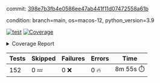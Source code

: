 commit: [398e7b3fb4e0586ee47ab441f11d07472558a61b](https://github.com/rcmdnk/homebrew-file/tree/398e7b3fb4e0586ee47ab441f11d07472558a61b)

condition: branch=main, os=macos-12, python_version=3.9

[![test](https://github.com/rcmdnk/homebrew-file/actions/workflows/test.yml/badge.svg)](https://github.com/rcmdnk/homebrew-file/actions/runs/6914883383)
<a href="https://github.com/rcmdnk/homebrew-file/blob/398e7b3fb4e0586ee47ab441f11d07472558a61b/README.md"><img alt="Coverage" src="https://img.shields.io/badge/Coverage-54%25-orange.svg" /></a><details><summary>Coverage Report </summary><table><tr><th>File</th><th>Stmts</th><th>Miss</th><th>Cover</th><th>Missing</th></tr><tbody><tr><td colspan="5"><b>bin</b></td></tr><tr><td>&nbsp; &nbsp;<a href="https://github.com/rcmdnk/homebrew-file/blob/398e7b3fb4e0586ee47ab441f11d07472558a61b/bin/brew-file">brew-file</a></td><td>1886</td><td>869</td><td>54%</td><td><a href="https://github.com/rcmdnk/homebrew-file/blob/398e7b3fb4e0586ee47ab441f11d07472558a61b/bin/brew-file#L43-L58">43&ndash;58</a>, <a href="https://github.com/rcmdnk/homebrew-file/blob/398e7b3fb4e0586ee47ab441f11d07472558a61b/bin/brew-file#L63-L65">63&ndash;65</a>, <a href="https://github.com/rcmdnk/homebrew-file/blob/398e7b3fb4e0586ee47ab441f11d07472558a61b/bin/brew-file#L154">154</a>, <a href="https://github.com/rcmdnk/homebrew-file/blob/398e7b3fb4e0586ee47ab441f11d07472558a61b/bin/brew-file#L178">178</a>, <a href="https://github.com/rcmdnk/homebrew-file/blob/398e7b3fb4e0586ee47ab441f11d07472558a61b/bin/brew-file#L271">271</a>, <a href="https://github.com/rcmdnk/homebrew-file/blob/398e7b3fb4e0586ee47ab441f11d07472558a61b/bin/brew-file#L290">290</a>, <a href="https://github.com/rcmdnk/homebrew-file/blob/398e7b3fb4e0586ee47ab441f11d07472558a61b/bin/brew-file#L356">356</a>, <a href="https://github.com/rcmdnk/homebrew-file/blob/398e7b3fb4e0586ee47ab441f11d07472558a61b/bin/brew-file#L359-L362">359&ndash;362</a>, <a href="https://github.com/rcmdnk/homebrew-file/blob/398e7b3fb4e0586ee47ab441f11d07472558a61b/bin/brew-file#L376-L381">376&ndash;381</a>, <a href="https://github.com/rcmdnk/homebrew-file/blob/398e7b3fb4e0586ee47ab441f11d07472558a61b/bin/brew-file#L419-L424">419&ndash;424</a>, <a href="https://github.com/rcmdnk/homebrew-file/blob/398e7b3fb4e0586ee47ab441f11d07472558a61b/bin/brew-file#L436">436</a>, <a href="https://github.com/rcmdnk/homebrew-file/blob/398e7b3fb4e0586ee47ab441f11d07472558a61b/bin/brew-file#L439">439</a>, <a href="https://github.com/rcmdnk/homebrew-file/blob/398e7b3fb4e0586ee47ab441f11d07472558a61b/bin/brew-file#L644">644</a>, <a href="https://github.com/rcmdnk/homebrew-file/blob/398e7b3fb4e0586ee47ab441f11d07472558a61b/bin/brew-file#L646">646</a>, <a href="https://github.com/rcmdnk/homebrew-file/blob/398e7b3fb4e0586ee47ab441f11d07472558a61b/bin/brew-file#L648">648</a>, <a href="https://github.com/rcmdnk/homebrew-file/blob/398e7b3fb4e0586ee47ab441f11d07472558a61b/bin/brew-file#L665-L669">665&ndash;669</a>, <a href="https://github.com/rcmdnk/homebrew-file/blob/398e7b3fb4e0586ee47ab441f11d07472558a61b/bin/brew-file#L682-L687">682&ndash;687</a>, <a href="https://github.com/rcmdnk/homebrew-file/blob/398e7b3fb4e0586ee47ab441f11d07472558a61b/bin/brew-file#L697">697</a>, <a href="https://github.com/rcmdnk/homebrew-file/blob/398e7b3fb4e0586ee47ab441f11d07472558a61b/bin/brew-file#L713">713</a>, <a href="https://github.com/rcmdnk/homebrew-file/blob/398e7b3fb4e0586ee47ab441f11d07472558a61b/bin/brew-file#L717-L721">717&ndash;721</a>, <a href="https://github.com/rcmdnk/homebrew-file/blob/398e7b3fb4e0586ee47ab441f11d07472558a61b/bin/brew-file#L739-L753">739&ndash;753</a>, <a href="https://github.com/rcmdnk/homebrew-file/blob/398e7b3fb4e0586ee47ab441f11d07472558a61b/bin/brew-file#L846-L861">846&ndash;861</a>, <a href="https://github.com/rcmdnk/homebrew-file/blob/398e7b3fb4e0586ee47ab441f11d07472558a61b/bin/brew-file#L889">889</a>, <a href="https://github.com/rcmdnk/homebrew-file/blob/398e7b3fb4e0586ee47ab441f11d07472558a61b/bin/brew-file#L900-L901">900&ndash;901</a>, <a href="https://github.com/rcmdnk/homebrew-file/blob/398e7b3fb4e0586ee47ab441f11d07472558a61b/bin/brew-file#L909">909</a>, <a href="https://github.com/rcmdnk/homebrew-file/blob/398e7b3fb4e0586ee47ab441f11d07472558a61b/bin/brew-file#L922-L927">922&ndash;927</a>, <a href="https://github.com/rcmdnk/homebrew-file/blob/398e7b3fb4e0586ee47ab441f11d07472558a61b/bin/brew-file#L931-L933">931&ndash;933</a>, <a href="https://github.com/rcmdnk/homebrew-file/blob/398e7b3fb4e0586ee47ab441f11d07472558a61b/bin/brew-file#L937-L940">937&ndash;940</a>, <a href="https://github.com/rcmdnk/homebrew-file/blob/398e7b3fb4e0586ee47ab441f11d07472558a61b/bin/brew-file#L1033-L1035">1033&ndash;1035</a>, <a href="https://github.com/rcmdnk/homebrew-file/blob/398e7b3fb4e0586ee47ab441f11d07472558a61b/bin/brew-file#L1038">1038</a>, <a href="https://github.com/rcmdnk/homebrew-file/blob/398e7b3fb4e0586ee47ab441f11d07472558a61b/bin/brew-file#L1044">1044</a>, <a href="https://github.com/rcmdnk/homebrew-file/blob/398e7b3fb4e0586ee47ab441f11d07472558a61b/bin/brew-file#L1064-L1067">1064&ndash;1067</a>, <a href="https://github.com/rcmdnk/homebrew-file/blob/398e7b3fb4e0586ee47ab441f11d07472558a61b/bin/brew-file#L1129">1129</a>, <a href="https://github.com/rcmdnk/homebrew-file/blob/398e7b3fb4e0586ee47ab441f11d07472558a61b/bin/brew-file#L1158">1158</a>, <a href="https://github.com/rcmdnk/homebrew-file/blob/398e7b3fb4e0586ee47ab441f11d07472558a61b/bin/brew-file#L1191">1191</a>, <a href="https://github.com/rcmdnk/homebrew-file/blob/398e7b3fb4e0586ee47ab441f11d07472558a61b/bin/brew-file#L1194">1194</a>, <a href="https://github.com/rcmdnk/homebrew-file/blob/398e7b3fb4e0586ee47ab441f11d07472558a61b/bin/brew-file#L1206">1206</a>, <a href="https://github.com/rcmdnk/homebrew-file/blob/398e7b3fb4e0586ee47ab441f11d07472558a61b/bin/brew-file#L1208">1208</a>, <a href="https://github.com/rcmdnk/homebrew-file/blob/398e7b3fb4e0586ee47ab441f11d07472558a61b/bin/brew-file#L1239">1239</a>, <a href="https://github.com/rcmdnk/homebrew-file/blob/398e7b3fb4e0586ee47ab441f11d07472558a61b/bin/brew-file#L1243">1243</a>, <a href="https://github.com/rcmdnk/homebrew-file/blob/398e7b3fb4e0586ee47ab441f11d07472558a61b/bin/brew-file#L1247-L1250">1247&ndash;1250</a>, <a href="https://github.com/rcmdnk/homebrew-file/blob/398e7b3fb4e0586ee47ab441f11d07472558a61b/bin/brew-file#L1252-L1255">1252&ndash;1255</a>, <a href="https://github.com/rcmdnk/homebrew-file/blob/398e7b3fb4e0586ee47ab441f11d07472558a61b/bin/brew-file#L1284-L1298">1284&ndash;1298</a>, <a href="https://github.com/rcmdnk/homebrew-file/blob/398e7b3fb4e0586ee47ab441f11d07472558a61b/bin/brew-file#L1303-L1306">1303&ndash;1306</a>, <a href="https://github.com/rcmdnk/homebrew-file/blob/398e7b3fb4e0586ee47ab441f11d07472558a61b/bin/brew-file#L1309-L1315">1309&ndash;1315</a>, <a href="https://github.com/rcmdnk/homebrew-file/blob/398e7b3fb4e0586ee47ab441f11d07472558a61b/bin/brew-file#L1320">1320</a>, <a href="https://github.com/rcmdnk/homebrew-file/blob/398e7b3fb4e0586ee47ab441f11d07472558a61b/bin/brew-file#L1328">1328</a>, <a href="https://github.com/rcmdnk/homebrew-file/blob/398e7b3fb4e0586ee47ab441f11d07472558a61b/bin/brew-file#L1334-L1339">1334&ndash;1339</a>, <a href="https://github.com/rcmdnk/homebrew-file/blob/398e7b3fb4e0586ee47ab441f11d07472558a61b/bin/brew-file#L1350-L1372">1350&ndash;1372</a>, <a href="https://github.com/rcmdnk/homebrew-file/blob/398e7b3fb4e0586ee47ab441f11d07472558a61b/bin/brew-file#L1400">1400</a>, <a href="https://github.com/rcmdnk/homebrew-file/blob/398e7b3fb4e0586ee47ab441f11d07472558a61b/bin/brew-file#L1416-L1423">1416&ndash;1423</a>, <a href="https://github.com/rcmdnk/homebrew-file/blob/398e7b3fb4e0586ee47ab441f11d07472558a61b/bin/brew-file#L1428-L1444">1428&ndash;1444</a>, <a href="https://github.com/rcmdnk/homebrew-file/blob/398e7b3fb4e0586ee47ab441f11d07472558a61b/bin/brew-file#L1449-L1453">1449&ndash;1453</a>, <a href="https://github.com/rcmdnk/homebrew-file/blob/398e7b3fb4e0586ee47ab441f11d07472558a61b/bin/brew-file#L1467-L1514">1467&ndash;1514</a>, <a href="https://github.com/rcmdnk/homebrew-file/blob/398e7b3fb4e0586ee47ab441f11d07472558a61b/bin/brew-file#L1517-L1548">1517&ndash;1548</a>, <a href="https://github.com/rcmdnk/homebrew-file/blob/398e7b3fb4e0586ee47ab441f11d07472558a61b/bin/brew-file#L1553-L1587">1553&ndash;1587</a>, <a href="https://github.com/rcmdnk/homebrew-file/blob/398e7b3fb4e0586ee47ab441f11d07472558a61b/bin/brew-file#L1592-L1673">1592&ndash;1673</a>, <a href="https://github.com/rcmdnk/homebrew-file/blob/398e7b3fb4e0586ee47ab441f11d07472558a61b/bin/brew-file#L1676-L1685">1676&ndash;1685</a>, <a href="https://github.com/rcmdnk/homebrew-file/blob/398e7b3fb4e0586ee47ab441f11d07472558a61b/bin/brew-file#L1698">1698</a>, <a href="https://github.com/rcmdnk/homebrew-file/blob/398e7b3fb4e0586ee47ab441f11d07472558a61b/bin/brew-file#L1703">1703</a>, <a href="https://github.com/rcmdnk/homebrew-file/blob/398e7b3fb4e0586ee47ab441f11d07472558a61b/bin/brew-file#L1708-L1747">1708&ndash;1747</a>, <a href="https://github.com/rcmdnk/homebrew-file/blob/398e7b3fb4e0586ee47ab441f11d07472558a61b/bin/brew-file#L1751-L1860">1751&ndash;1860</a>, <a href="https://github.com/rcmdnk/homebrew-file/blob/398e7b3fb4e0586ee47ab441f11d07472558a61b/bin/brew-file#L1870-L1882">1870&ndash;1882</a>, <a href="https://github.com/rcmdnk/homebrew-file/blob/398e7b3fb4e0586ee47ab441f11d07472558a61b/bin/brew-file#L1886">1886</a>, <a href="https://github.com/rcmdnk/homebrew-file/blob/398e7b3fb4e0586ee47ab441f11d07472558a61b/bin/brew-file#L1895-L1975">1895&ndash;1975</a>, <a href="https://github.com/rcmdnk/homebrew-file/blob/398e7b3fb4e0586ee47ab441f11d07472558a61b/bin/brew-file#L1983-L2028">1983&ndash;2028</a>, <a href="https://github.com/rcmdnk/homebrew-file/blob/398e7b3fb4e0586ee47ab441f11d07472558a61b/bin/brew-file#L2031-L2038">2031&ndash;2038</a>, <a href="https://github.com/rcmdnk/homebrew-file/blob/398e7b3fb4e0586ee47ab441f11d07472558a61b/bin/brew-file#L2042-L2043">2042&ndash;2043</a>, <a href="https://github.com/rcmdnk/homebrew-file/blob/398e7b3fb4e0586ee47ab441f11d07472558a61b/bin/brew-file#L2048-L2092">2048&ndash;2092</a>, <a href="https://github.com/rcmdnk/homebrew-file/blob/398e7b3fb4e0586ee47ab441f11d07472558a61b/bin/brew-file#L2101-L2137">2101&ndash;2137</a>, <a href="https://github.com/rcmdnk/homebrew-file/blob/398e7b3fb4e0586ee47ab441f11d07472558a61b/bin/brew-file#L2140-L2146">2140&ndash;2146</a>, <a href="https://github.com/rcmdnk/homebrew-file/blob/398e7b3fb4e0586ee47ab441f11d07472558a61b/bin/brew-file#L2150-L2158">2150&ndash;2158</a>, <a href="https://github.com/rcmdnk/homebrew-file/blob/398e7b3fb4e0586ee47ab441f11d07472558a61b/bin/brew-file#L2180-L2181">2180&ndash;2181</a>, <a href="https://github.com/rcmdnk/homebrew-file/blob/398e7b3fb4e0586ee47ab441f11d07472558a61b/bin/brew-file#L2185">2185</a>, <a href="https://github.com/rcmdnk/homebrew-file/blob/398e7b3fb4e0586ee47ab441f11d07472558a61b/bin/brew-file#L2196-L2197">2196&ndash;2197</a>, <a href="https://github.com/rcmdnk/homebrew-file/blob/398e7b3fb4e0586ee47ab441f11d07472558a61b/bin/brew-file#L2207-L2376">2207&ndash;2376</a>, <a href="https://github.com/rcmdnk/homebrew-file/blob/398e7b3fb4e0586ee47ab441f11d07472558a61b/bin/brew-file#L2382-L2537">2382&ndash;2537</a>, <a href="https://github.com/rcmdnk/homebrew-file/blob/398e7b3fb4e0586ee47ab441f11d07472558a61b/bin/brew-file#L2565">2565</a>, <a href="https://github.com/rcmdnk/homebrew-file/blob/398e7b3fb4e0586ee47ab441f11d07472558a61b/bin/brew-file#L2590">2590</a>, <a href="https://github.com/rcmdnk/homebrew-file/blob/398e7b3fb4e0586ee47ab441f11d07472558a61b/bin/brew-file#L2667">2667</a>, <a href="https://github.com/rcmdnk/homebrew-file/blob/398e7b3fb4e0586ee47ab441f11d07472558a61b/bin/brew-file#L2672-L2683">2672&ndash;2683</a>, <a href="https://github.com/rcmdnk/homebrew-file/blob/398e7b3fb4e0586ee47ab441f11d07472558a61b/bin/brew-file#L2694">2694</a>, <a href="https://github.com/rcmdnk/homebrew-file/blob/398e7b3fb4e0586ee47ab441f11d07472558a61b/bin/brew-file#L2707-L2715">2707&ndash;2715</a>, <a href="https://github.com/rcmdnk/homebrew-file/blob/398e7b3fb4e0586ee47ab441f11d07472558a61b/bin/brew-file#L2732">2732</a>, <a href="https://github.com/rcmdnk/homebrew-file/blob/398e7b3fb4e0586ee47ab441f11d07472558a61b/bin/brew-file#L2738">2738</a>, <a href="https://github.com/rcmdnk/homebrew-file/blob/398e7b3fb4e0586ee47ab441f11d07472558a61b/bin/brew-file#L2742-L2753">2742&ndash;2753</a>, <a href="https://github.com/rcmdnk/homebrew-file/blob/398e7b3fb4e0586ee47ab441f11d07472558a61b/bin/brew-file#L2766">2766</a>, <a href="https://github.com/rcmdnk/homebrew-file/blob/398e7b3fb4e0586ee47ab441f11d07472558a61b/bin/brew-file#L2778">2778</a>, <a href="https://github.com/rcmdnk/homebrew-file/blob/398e7b3fb4e0586ee47ab441f11d07472558a61b/bin/brew-file#L2780-L2784">2780&ndash;2784</a>, <a href="https://github.com/rcmdnk/homebrew-file/blob/398e7b3fb4e0586ee47ab441f11d07472558a61b/bin/brew-file#L2788-L2791">2788&ndash;2791</a>, <a href="https://github.com/rcmdnk/homebrew-file/blob/398e7b3fb4e0586ee47ab441f11d07472558a61b/bin/brew-file#L2794-L2797">2794&ndash;2797</a>, <a href="https://github.com/rcmdnk/homebrew-file/blob/398e7b3fb4e0586ee47ab441f11d07472558a61b/bin/brew-file#L2800-L2808">2800&ndash;2808</a>, <a href="https://github.com/rcmdnk/homebrew-file/blob/398e7b3fb4e0586ee47ab441f11d07472558a61b/bin/brew-file#L2837-L2844">2837&ndash;2844</a>, <a href="https://github.com/rcmdnk/homebrew-file/blob/398e7b3fb4e0586ee47ab441f11d07472558a61b/bin/brew-file#L2855-L2862">2855&ndash;2862</a>, <a href="https://github.com/rcmdnk/homebrew-file/blob/398e7b3fb4e0586ee47ab441f11d07472558a61b/bin/brew-file#L2943-L2945">2943&ndash;2945</a>, <a href="https://github.com/rcmdnk/homebrew-file/blob/398e7b3fb4e0586ee47ab441f11d07472558a61b/bin/brew-file#L2966">2966</a>, <a href="https://github.com/rcmdnk/homebrew-file/blob/398e7b3fb4e0586ee47ab441f11d07472558a61b/bin/brew-file#L2972">2972</a>, <a href="https://github.com/rcmdnk/homebrew-file/blob/398e7b3fb4e0586ee47ab441f11d07472558a61b/bin/brew-file#L2983-L3595">2983&ndash;3595</a>, <a href="https://github.com/rcmdnk/homebrew-file/blob/398e7b3fb4e0586ee47ab441f11d07472558a61b/bin/brew-file#L3599">3599</a></td></tr><tr><td><b>TOTAL</b></td><td><b>1886</b></td><td><b>869</b></td><td><b>54%</b></td><td>&nbsp;</td></tr></tbody></table></details>

| Tests | Skipped | Failures | Errors | Time |
| ----- | ------- | -------- | -------- | ------------------ |
| 152 | 0 :zzz: | 0 :x: | 0 :fire: | 8m 55s :stopwatch: |

